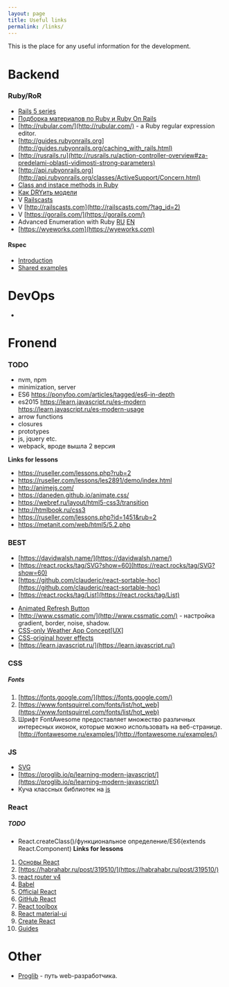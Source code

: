 ```yaml
---
layout: page
title: Useful links
permalink: /links/
---
```


This is the place for any useful information for the development.

# Backend

### Ruby/RoR
* [Rails 5 series](http://blog.bigbinary.com/categories/Rails-5)
* [Подборка материалов по Ruby и Ruby On Rails](https://proglib.io/p/ruby-materials-digest/)
* [http://rubular.com/](http://rubular.com/) - a Ruby regular expression editor. 
* [http://guides.rubyonrails.org](http://guides.rubyonrails.org/caching_with_rails.html)
* [http://rusrails.ru](http://rusrails.ru/action-controller-overview#za-predelami-oblasti-vidimosti-strong-parameters)
* [http://api.rubyonrails.org](http://api.rubyonrails.org/classes/ActiveSupport/Concern.html)
* [Class and instace methods in Ruby](http://www.railstips.org/blog/archives/2009/05/11/class-and-instance-methods-in-ruby/)
* [Как DRYить модели](https://habrahabr.ru/hub/ror/)
* V [Railscasts](https://www.youtube.com/user/RailscastsReloaded/videos)
* V [http://railscasts.com](http://railscasts.com/?tag_id=2)
* V [https://gorails.com/](https://gorails.com/)
* Advanced Enumeration with Ruby [RU](https://habrahabr.ru/post/335072/) [EN](https://blog.codeship.com/advanced-enumeration-with-ruby/)
* [https://wyeworks.com](https://wyeworks.com)
#### Rspec
* [Introduction](https://hackernoon.com/your-guide-to-testing-in-ruby-on-rails-5-c8bd122e38ad)
* [Shared examples](https://relishapp.com/rspec/rspec-core/v/3-5/docs/example-groups/shared-examples)

# DevOps
*

# Fronend
### TODO
- nvm, npm
- minimization, server
- ES6 https://ponyfoo.com/articles/tagged/es6-in-depth
- es2015 https://learn.javascript.ru/es-modern
https://learn.javascript.ru/es-modern-usage
- arrow functions
- closures
- prototypes 
- js, jquery etc.
- webpack, вроде вышла 2 версия

**Links for lessons**
- https://ruseller.com/lessons.php?rub=2
- https://ruseller.com/lessons/les2891/demo/index.html
- http://animejs.com/
- https://daneden.github.io/animate.css/
- https://webref.ru/layout/html5-css3/transition
- http://htmlbook.ru/css3
- https://ruseller.com/lessons.php?id=1451&rub=2
- https://metanit.com/web/html5/5.2.php

### BEST
- [https://davidwalsh.name/](https://davidwalsh.name/)
- [https://react.rocks/tag/SVG?show=60](https://react.rocks/tag/SVG?show=60)
- [https://github.com/clauderic/react-sortable-hoc](https://github.com/clauderic/react-sortable-hoc)
- [https://react.rocks/tag/List](https://react.rocks/tag/List)
* [Animated Refresh Button](http://hugoware.net/snippets/animated-refresh-button)
* [http://www.cssmatic.com/](http://www.cssmatic.com/) - настройка gradient, border, noise, shadow.
* [CSS-only Weather App Concept[UX]](https://codepen.io/anon/pen/gxRVmY) 
* [CSS-original hover effects](http://www.webmasters.by/original-hover-effects-with-css3-4.html)
* [https://learn.javascript.ru/](https://learn.javascript.ru/)

### CSS
##### Fonts
1. [https://fonts.google.com/](https://fonts.google.com/)
1. [https://www.fontsquirrel.com/fonts/list/hot_web](https://www.fontsquirrel.com/fonts/list/hot_web)
1. Шрифт FontAwesome предоставляет множество различных интересных иконок, которые можно использовать на веб-странице. [http://fontawesome.ru/examples/](http://fontawesome.ru/examples/)
### JS
- [SVG](http://svgjs.com/)
- [https://proglib.io/p/learning-modern-javascript/](https://proglib.io/p/learning-modern-javascript/)
- Куча классных библиотек на [js](https://proglib.io/p/webdev-tools/)

### React
##### TODO
- React.createClass()/функциональное определение/ES6(extends React.Component)
**Links for lessons**
1. [Основы React](https://metanit.com/web/react)
1. [https://habrahabr.ru/post/319510/](https://habrahabr.ru/post/319510/)
1. [react router v4](https://medium.com/@pshrmn/a-simple-react-router-v4-tutorial-7f23ff27adf)
1. [Babel](http://babeljs.io/)
1. [Official React](https://facebook.github.io/react/tutorial/tutorial.html)
1. [GitHub React](https://github.com/facebook/react)
1. [React toolbox](http://react-toolbox.com/#/components/tooltip)
1. [React material-ui](http://www.material-ui.com/#/get-started/server-rendering)
1. [Create React](https://habrahabr.ru/company/plarium/blog/326520/)
1. [Guides](https://egghead.io/technologies/react)

# Other
* [Proglib](https://proglib.io/p/2017-web-developer-path/) - путь web-разработчика.
